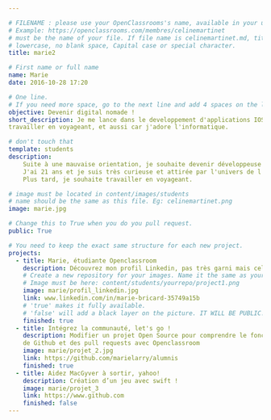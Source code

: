 ```yaml
---

# FILENAME : please use your OpenClassrooms's name, available in your url.
# Example: https://openclassrooms.com/membres/celinemartinet
# must be the name of your file. If file name is celinemartinet.md, title is celinemartinet.
# lowercase, no blank space, Capital case or special character.
title: marie2

# First name or full name
name: Marie
date: 2016-10-28 17:20

# One line.
# If you need more space, go to the next line and add 4 spaces on the left, as in 'description'.
objective: Devenir digital nomade !
short_description: Je me lance dans le developpement d'applications IOS pour 
travailler en voyageant, et aussi car j'adore l'informatique.

# don't touch that
template: students
description:
    Suite à une mauvaise orientation, je souhaite devenir développeuse d'applications IOS.
    J'ai 21 ans et je suis très curieuse et attirée par l'univers de l'informatique.
    Plus tard, je souhaite travailler en voyageant.

# image must be located in content/images/students
# name should be the same as this file. Eg: celinemartinet.png
image: marie.jpg

# Change this to True when you do you pull request.
public: True

# You need to keep the exact same structure for each new project.
projects:
  - title: Marie, étudiante Openclassroom
    description: Découvrez mon profil Linkedin, pas très garni mais cela viendra!
    # Create a new repository for your images. Name it the same as your nickname and profile picture.
    # Image must be here: content/students/yourrepo/project1.png
    image: marie/profil_linkedin.jpg
    link: www.linkedin.com/in/marie-bricard-35749a15b
    # 'true' makes it fully available.
    # 'false' will add a black layer on the picture. IT WILL BE PUBLIC!
    finished: true
  - title: Intégrez la communauté, let's go !
    description: Modifier un projet Open Source pour comprendre le fonctionnement de Git,
    de Github et des pull requests avec Openclassroom 
    image: marie/projet_2.jpg
    link: https://github.com/marielarry/alumnis
    finished: true
  - title: Aidez MacGyver à sortir, yahoo!
    description: Création d’un jeu avec swift !
    image: marie/projet_3
    link: https://www.github.com
    finished: false
---
```

